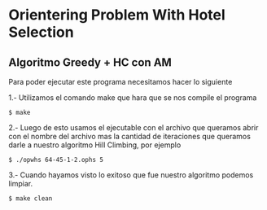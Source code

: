 # Orientering Problem With Hotel Selection

## Algoritmo Greedy + HC con AM

Para poder ejecutar este programa necesitamos hacer lo siguiente

1.- Utilizamos el comando make que hara que se nos compile el programa

    $ make

2.- Luego de esto usamos el ejecutable con el archivo que queramos abrir con el nombre del archivo mas la cantidad de iteraciones que queramos darle a nuestro algoritmo Hill Climbing, por ejemplo

    $ ./opwhs 64-45-1-2.ophs 5

3.- Cuando hayamos visto lo exitoso que fue nuestro algoritmo podemos limpiar.

    $ make clean